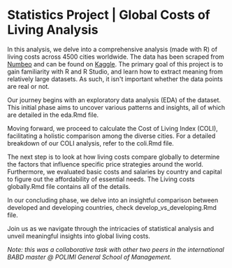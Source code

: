 # Statistics Project | Global Costs of Living Analysis
In this analysis, we delve into a comprehensive analysis (made with R) of living costs across 4500 cities worldwide. The data has been scraped from [Numbeo](https://www.numbeo.com/) and can be found on [Kaggle](https://www.kaggle.com/datasets/mvieira101/global-cost-of-living/data?select=cost-of-living_v2.csv). 
The primary goal of this project is to gain familiarity with R and R Studio, and learn how to extract meaning from relatively large datasets. As such, it isn't important whether the data points are real or not.

Our journey begins with an exploratory data analysis (EDA) of the dataset. This initial phase aims to uncover various patterns and insights, all of which are detailed in the eda.Rmd file.

Moving forward, we proceed to calculate the Cost of Living Index (COLI), facilitating a holistic comparison among the diverse cities. For a detailed breakdown of our COLI analysis, refer to the coli.Rmd file.

The next step is to look at how living costs compare globally to determine the factors that influence specific price strategies around the world. Furthermore, we evaluated basic costs and salaries by country and capital to figure out the affordability of essential needs. The Living costs globally.Rmd file contains all of the details.

In our concluding phase, we delve into an insightful comparison between developed and developing countries, check develop_vs_developing.Rmd file.

Join us as we navigate through the intricacies of statistical analysis and unveil meaningful insights into global living costs.

_Note: this was a collaborative task with other two peers in the international BABD master @ POLIMI General School of Management._
